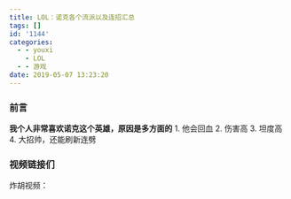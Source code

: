 ```yaml
---
title: LOL：诺克各个流派以及连招汇总
tags: []
id: '1144'
categories:
  - - youxi
    - LOL
  - - 游戏
date: 2019-05-07 13:23:20
---
```


<meta name="referrer" content="no-referrer" />



### 前言

**我个人非常喜欢诺克这个英雄，原因是多方面的** 1. 他会回血 2. 伤害高 3. 坦度高 4. 大招帅，还能刷新连劈

### 视频链接们

炸胡视频：
